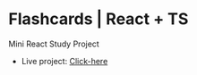 # Flashcards | React + TS

Mini React Study Project
* Live project: [Click-here](https://flashcards-three-mu.vercel.app/)
